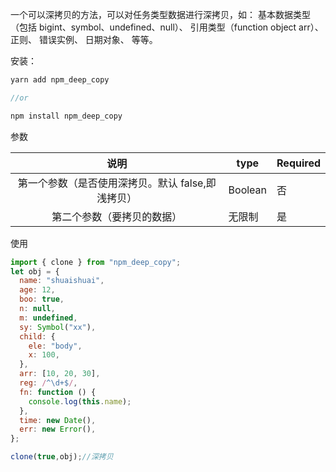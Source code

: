 一个可以深拷贝的方法，可以对任务类型数据进行深拷贝，如：
基本数据类型（包括 bigint、symbol、undefined、null）、
引用类型（function object arr）、
正则、
错误实例、
日期对象、
等等。

安装：

```js
yarn add npm_deep_copy

//or

npm install npm_deep_copy


```

参数

|                       说明                        | type    | Required |
| :-----------------------------------------------: | ------- | -------- |
| 第一个参数（是否使用深拷贝。默认 false,即浅拷贝） | Boolean | 否       |
|            第二个参数（要拷贝的数据）             | 无限制  | 是       |

使用

```js
import { clone } from "npm_deep_copy";
let obj = {
  name: "shuaishuai",
  age: 12,
  boo: true,
  n: null,
  m: undefined,
  sy: Symbol("xx"),
  child: {
    ele: "body",
    x: 100,
  },
  arr: [10, 20, 30],
  reg: /^\d+$/,
  fn: function () {
    console.log(this.name);
  },
  time: new Date(),
  err: new Error(),
};

clone(true,obj);//深拷贝
```
